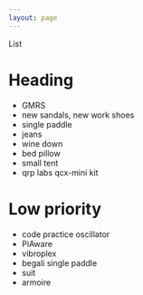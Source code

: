 ```yaml
---
layout: page
---
```


List

# Heading

- GMRS
- new sandals, new work shoes
- single paddle
- jeans
- wine down
- bed pillow
- small tent
- qrp labs qcx-mini kit




# Low priority

- code practice oscillator
- PiAware
- vibroplex
- begali single paddle
- suit
- armoire
